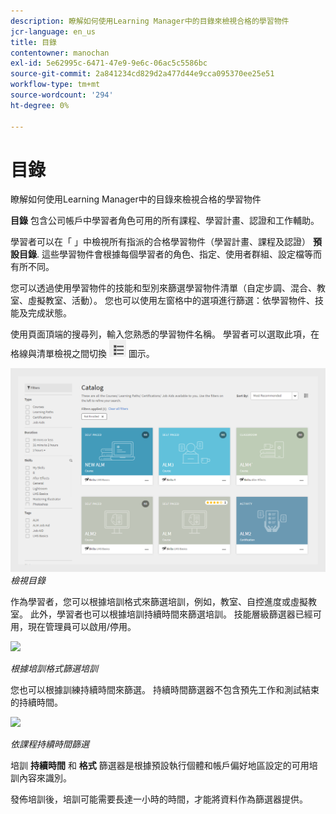 ```yaml
---
description: 瞭解如何使用Learning Manager中的目錄來檢視合格的學習物件
jcr-language: en_us
title: 目錄
contentowner: manochan
exl-id: 5e62995c-6471-47e9-9e6c-06ac5c5586bc
source-git-commit: 2a841234cd829d2a477d44e9cca095370ee25e51
workflow-type: tm+mt
source-wordcount: '294'
ht-degree: 0%

---
```


# 目錄

瞭解如何使用Learning Manager中的目錄來檢視合格的學習物件

**目錄** 包含公司帳戶中學習者角色可用的所有課程、學習計畫、認證和工作輔助。

學習者可以在「 」中檢視所有指派的合格學習物件（學習計畫、課程及認證） **預設目錄**. 這些學習物件會根據每個學習者的角色、指定、使用者群組、設定檔等而有所不同。

您可以透過使用學習物件的技能和型別來篩選學習物件清單（自定步調、混合、教室、虛擬教室、活動）。 您也可以使用左窗格中的選項進行篩選：依學習物件、技能及完成狀態。

使用頁面頂端的搜尋列，輸入您熟悉的學習物件名稱。 學習者可以選取此項，在格線與清單檢視之間切換 ![](assets/icon-list.png) 圖示。

![](assets/catalogs.png)
*檢視目錄*

作為學習者，您可以根據培訓格式來篩選培訓，例如，教室、自控進度或虛擬教室。 此外，學習者也可以根據培訓持續時間來篩選培訓。 技能層級篩選器已經可用，現在管理員可以啟用/停用。

![](assets/image014.png)

*根據培訓格式篩選培訓*

您也可以根據訓練持續時間來篩選。 持續時間篩選器不包含預先工作和測試結束的持續時間。

![](assets/image015.png)

*依課程持續時間篩選*

培訓 **持續時間** 和 **格式** 篩選器是根據預設執行個體和帳戶偏好地區設定的可用培訓內容來識別。

發佈培訓後，培訓可能需要長達一小時的時間，才能將資料作為篩選器提供。
